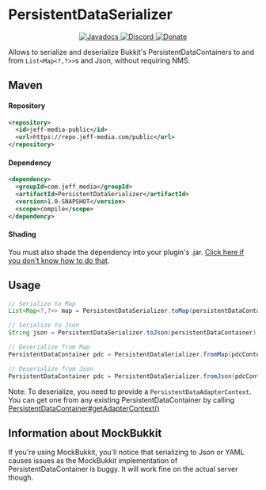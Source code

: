 # PersistentDataSerializer
<!--- Buttons start -->
<p align="center">
  <a href="https://repo.jeff-media.com/javadoc/public/com/jeff_media/PersistentDataSerializer/1.0-SNAPSHOT">
    <img src="https://static.jeff-media.com/img/button_javadocs.png?3" alt="Javadocs">
  </a>
  <a href="https://discord.jeff-media.com/">
    <img src="https://static.jeff-media.com/img/button_discord.png?3" alt="Discord">
  </a>
  <a href="https://paypal.me/mfnalex">
    <img src="https://static.jeff-media.com/img/button_donate.png?3" alt="Donate">
  </a>
</p>
<!--- Buttons end -->

Allows to serialize and deserialize Bukkit's PersistentDataContainers to and from `List<Map<?,?>>`s and Json, without requiring NMS.

## Maven
#### Repository
```xml
<repository>
  <id>jeff-media-public</id>
  <url>https://repo.jeff-media.com/public</url>
</repository>
```
#### Dependency
```xml
<dependency>
  <groupId>com.jeff_media</groupId>
  <artifactId>PersistentDataSerializer</artifactId>
  <version>1.0-SNAPSHOT</version>
  <scope>compile</scope>
</dependency>
```
#### Shading
You must also shade the dependency into your plugin's .jar. [Click here if you don't know how to do that](https://blog.jeff-media.com/common-maven-questions/#how-to-shade-dependencies).

## Usage
```java
// Serialize to Map
List<Map<?,?>> map = PersistentDataSerializer.toMap(persistentDataContainer);

// Serialize to Json
String json = PersistentDataSerializer.toJson(persistentDataContainer);

// Deserialize from Map
PersistentDataContainer pdc = PersistentDataSerializer.fromMap(pdcContext, map);

// Deserialize from Json
PersistentDataContainer pdc = PersistentDataSerializer.fromJson(pdcContext, json);
```

Note: To deserialize, you need to provide a `PersistentDataAdapterContext`. You can get one from any existing PersistentDataContainer by calling [PersistentDataContainer#getAdapterContext()](https://hub.spigotmc.org/javadocs/bukkit/org/bukkit/persistence/PersistentDataContainer.html#getAdapterContext())

## Information about MockBukkit
If you're using MockBukkit, you'll notice that serializing to Json or YAML causes issues as the MockBukkit implementation of PersistentDataContainer is buggy. It will work fine on the actual server though.